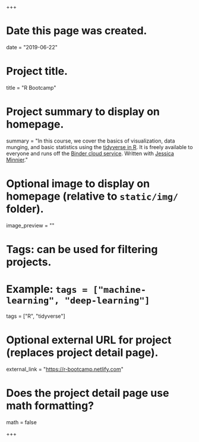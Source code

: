 +++
# Date this page was created.
date = "2019-06-22"

# Project title.
title = "R Bootcamp"

# Project summary to display on homepage.
summary = "In this course, we cover the basics of visualization, data munging, and basic statistics using the [tidyverse in R](http://tidyverse.org). It is freely available to everyone and runs off the [Binder cloud service](http://mybinder.org). Written with [Jessica Minnier](http://jessicaminnier.com/)."

# Optional image to display on homepage (relative to `static/img/` folder).
image_preview = ""

# Tags: can be used for filtering projects.
# Example: `tags = ["machine-learning", "deep-learning"]`
tags = ["R", "tidyverse"]

# Optional external URL for project (replaces project detail page).
external_link = "https://r-bootcamp.netlify.com"

# Does the project detail page use math formatting?
math = false

+++

